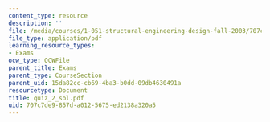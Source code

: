 ```yaml
---
content_type: resource
description: ''
file: /media/courses/1-051-structural-engineering-design-fall-2003/707c7de9857da0125675ed2138a320a5_quiz_2_sol.pdf
file_type: application/pdf
learning_resource_types:
- Exams
ocw_type: OCWFile
parent_title: Exams
parent_type: CourseSection
parent_uid: 15da82cc-cb69-4ba3-b0dd-09db4630491a
resourcetype: Document
title: quiz_2_sol.pdf
uid: 707c7de9-857d-a012-5675-ed2138a320a5
---
```

